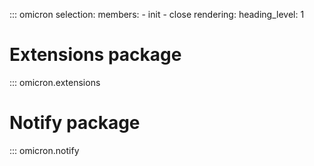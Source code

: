 ::: omicron
    selection:
        members:
            - init
            - close
    rendering:
        heading_level: 1
# Extensions package
::: omicron.extensions
# Notify package
::: omicron.notify
